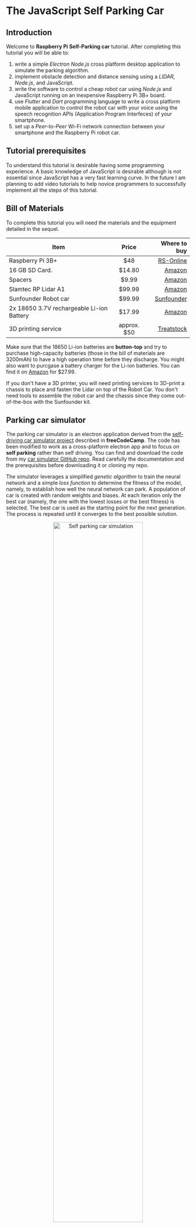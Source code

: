 # The JavaScript Self Parking Car

## Introduction 
Welcome to **Raspberry Pi Self-Parking car** tutorial. After completing this tutorial you will be able to:
1. write a simple *Electron Node.js* cross platform desktop application to simulate the parking algorithm.
2. implement obstacle detection and distance sensing using a *LIDAR*, *Node.js*, and JavaScript.
3. write the software to control a cheap robot car using *Node.js* and JavaScript running on an inexpensive Raspberry Pi 3B+ board.
4. use *Flutter* and *Dart* programming language to write a cross platform mobile application to control the robot car with your voice using the speech recognition APIs (Application Program Interfeces) of your smartphone.
5. set up a *Peer-to-Peer* Wi-Fi network connection between your smartphone and the Raspberry Pi robot car.

## Tutorial prerequisites
To understand this tutorial is desirable having some programming experience. A basic knowledge of JavaScript is desirable although is not essential since JavaScript has a very fast learning curve. In the future I am planning to add video tutorials to help novice programmers to successfully implement all the steps of this tutorial.

## Bill of Materials
To complete this tutorial you will need the materials and the equipment detailed in the sequel.

|         Item                              |    Price    |                                           Where to buy                                       |
|-------------------------------------------|:-----------:|---------------------------------------------------------------------------------------------:|
| Raspberry Pi 3B+                          |    $48      | [RS-Online](https://uk.rs-online.com/web/p/raspberry-pi/1373331?sra=pmpn)                    |
| 16 GB SD Card.                            |   $14.80    | [Amazon](https://www.amazon.com/Raspberry-Pi-16GB-Preloaded-Noobs/dp/B01H5ZNOYG/)            |                                           
| Spacers                                   |    $9.99    | [Amazon](https://www.amazon.com/HVAZI-270pcs-Female-Standoff-Assortment/dp/B01N1IUTVT/)      |
| Slamtec RP Lidar A1                       |   $99.99    | [Amazon](https://www.amazon.com/Slamtec-RPLIDAR-Scanning-Avoidance-Navigation/dp/B07TJW5SXF) |
| Sunfounder Robot car                      |   $99.99    | [Sunfounder](https://www.sunfounder.com/products/smart-video-car)                            |
| 2x 18650 3.7V rechargeable Li-ion Battery |   $17.99    | [Amazon](https://www.amazon.com/Rechargeable-Flashlight-Headlamps-Doorbells-Shipping/dp/B0B7X7WVFN/) |
| 3D printing service                       | approx. $50 | [Treatstock](https://www.treatstock.co.uk)                                                   |

Make sure that the 18650 Li-ion batteries are **button-top** and try to purchase high-capacity batteries (those in the bill of materials are 3200mAh) to have a high operation time before they discharge. You might also want to purcgase a battery charger for the Li-ion batteries. You can find it on  [Amazon](https://www.amazon.com/Intelligent-Charger-Universal-Rechargeable-Batteries/dp/B08GH7RLD1/) for $27.99.

If you don't have a 3D printer, you will need printing services to 3D-print a chassis to place and fasten the Lidar on top of the Robot Car. You don't need tools to assemble the robot car and the chassis since they come out-of-the-box with the Sunfounder kit.

## Parking car simulator
The parking car simulator is an electron application derived from the [self-driving car simulator project](https://www.freecodecamp.org/news/self-driving-car-javascript/) described in **freeCodeCamp**. The code has been modified to work as a cross-platform electron app and to focus on **self parking** rather than self driving. You can find and download the code from my [car simulator GitHub repo](https://github.com/gcornetta/car-simulator). Read carefully the documentation and the prerequisites before downloading it or cloning my repo.

The simulator leverages a simplified *genetic algorithm* to train the neural network and a simple *loss function* to determine the fitness of the model, namely, to establish how well the neural network can park. A population of car is created with random weights and biases. At each iteration only the best car (namely, the one with the lowest losses or the best fitness) is selected. The best car is used as the starting point for the next generation. The process is repeated until it converges to the best possible solution.  

<div align="center">
<img src="https://github.com/gcornetta/self-parking-car/blob/main/screenshots/self-parking.gif" alt="Self parking car simulation" width="70%">
</div>

Simulation is the first step necessary to design a self-parking car. The result is an (hopefully) neural network model that must be included in the embedded software running on the **Pi Robot Car**. The simulator generates a **brain.json** file that contains neuron weights and biases of the best neural network (i.e., the *brain*) of the self-parking car. These weight and biases must be loaded in the **Pi Robot Car** neural network. 

## Getting familiar with the LIDAR
A Lidar (Light Detection and Ranging) is a remote sensing technique that allows finding the distance of an object or a surface using a laser impulse and measuring the time for the reflected light to return to the receiver.

For this activity I will use [Slamtec RP A1](https://www.slamtec.com/en/Lidar/A1). It is a cheap but performant device that can be easily coneected to a Raspberry Pi using either the GPIO or the USB port. You can buy it on [Amazon](https://www.amazon.com/Slamtec-RPLIDAR-Scanning-Avoidance-Navigation/dp/B07TJW5SXF) for less rhan $100.

I have written a vanilla javascript wrapper on top of the `@tsofist/rplidar` driver. You can find and download the code from my [RP Lidar GitHub Repo](https://github.com/gcornetta/RPLidar). Read carefully the documentation and the prerequisites before downloading it or cloning my repo. 

## Getting familiar with server-side JavaScript
We have simulated the parking algorithm and we are now ready to implement on a small prototype. The system is made of a cheap Raspeberry Pi based robotic kit and a smartphone running a simple voice command interface. Raspberry Pi runs a small server that receives commands over a WiFi network and controls the car hardware to perform the parking operation. The Raspberry Pi and Smartphone for a wireless ad hoc network with a P2P (peer to peer) connection. This means that Raspberry Pi and Smartphone can communicate directly, without passing through a router. In this scenario is the Raspberry Pi that has a static IP address and runs a DHCP server to dynamically assign to the client smartphone an IP address into a given range. 

However, we will go through this step by step, decoupling the server logic from the business logic thet controls the car hardware and performs the parking operation. An implementation of the `Node.js` server using the `Fastify` framework can be found [here](https://github.com/gcornetta/rpi-car-test-server). Use it to understand the basic structure of a simple HTTP server and to test the Mobile App by setting up a simple network.

## The mobile app
The mobile app is the client application that connects to the server running of the **Raspberry Pi robot car** The client is written in `Dart` using `Google Flutter`. Flutter is a mobile development framework that allows the development of cross-platformm mobile applications from a unique codebase (in Dart).
<div align="center">
<img src="https://github.com/gcornetta/self-parking-car/blob/main/screenshots/mobile-interface.gif" alt="Self parking mobile interface" width="30%">
</div>

At this stage of the development, the application is very easy. It is a simple speech recognizer application that is triggered by the keywork `Hello Car`. The word after the keyword is considered a command. The application just recognizes two commands: **park** and  **stop**. You can download the Flutter application from [here](https://github.com/gcornetta/self-parking-car-mobile-app).

## Robot car control software
The Raspberry Pi robot car control software is made up of three parts:
1. the device drivers.
2. the car control logic.
3. the server to connect with the client voice app.

The device drivers controls the car hardware, namely the two rear motors and the three servos tocontrol fron rear steering and front camera tilt and pan.
The servos are controlld by a `PCA9685` 16-channel servo driver. You can download the software driver of PCA9685 from [here](https://github.com/gcornetta/PCA9685.git). The robot car has two DC gear rear motors connected to the back wheels and controlled by a motor driver. The motor driver board has inputs to control the motor direction and a PWM input (from the `PCA9685` board) to control motor speed. You can download the motor software driver from [here](https://github.com/gcornetta/rpi-car-motor-driver.git).

## Setting up the P2P network
The mobile app running on the smartphone must be connected to the **Pi Robot Car**. The best option is using the WiFi interfaces of the Raspberry Pi that controls the Robot Car and of the smartphone to create a *Peer-to-Peer* network. To do this, you will learn how to install a DHCP (Dynamic Host Configuration Protocol) server on the Raspberry Pi. The DHCP server will be responsible to dynamically assign an IP address to all those devices that connect to the server network. Once the DHCP server has been configured, the new WiFi network will be visible by the smartphone and can be selected in the `settings`menu.

The steps to follow in order to configure a DHCP server a Raspberry Pi and to create a P2P connection with another device are available [here](https://github.com/gcornetta/self-parking-car/tree/main/docs/p2p.md).

## Assembling the chassis
The .STL (_Standard Tessellation Language_) file with the chassis to mount the Lidar of top of the Raspberry Pi board can be found
## Putting all together

## Roadmap
Software:
1. improve the mobile app user interface.
2. add more commands to the voice interface.

3D Printing:
1. improve the chassis.
2. create a 3D printing video tutorial using [Shapr 3D](https://www.shapr3d.com).

Teaching:
1. Create video tutorials.
2. Create course handouts.
